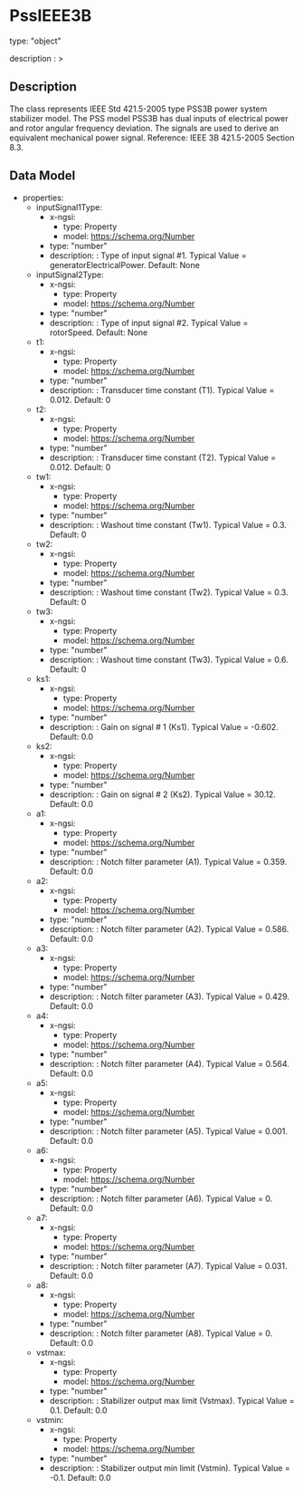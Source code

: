 # PssIEEE3B
type: "object"
description : >
## Description
The class represents IEEE Std 421.5-2005 type PSS3B power system stabilizer model. The PSS model PSS3B has dual inputs of electrical power and rotor angular frequency deviation. The signals are used to derive an equivalent mechanical power signal.  Reference: IEEE 3B 421.5-2005 Section 8.3.

## Data Model
  - properties:
    - inputSignal1Type:
      - x-ngsi:
        - type: Property
        - model: https://schema.org/Number
      - type: "number"
      - description: : Type of input signal #1.  Typical Value = generatorElectricalPower. Default: None
    - inputSignal2Type:
      - x-ngsi:
        - type: Property
        - model: https://schema.org/Number
      - type: "number"
      - description: : Type of input signal #2.  Typical Value = rotorSpeed. Default: None
    - t1:
      - x-ngsi:
        - type: Property
        - model: https://schema.org/Number
      - type: "number"
      - description: : Transducer time constant (T1).  Typical Value = 0.012. Default: 0
    - t2:
      - x-ngsi:
        - type: Property
        - model: https://schema.org/Number
      - type: "number"
      - description: : Transducer time constant (T2).  Typical Value = 0.012. Default: 0
    - tw1:
      - x-ngsi:
        - type: Property
        - model: https://schema.org/Number
      - type: "number"
      - description: : Washout time constant (Tw1).  Typical Value = 0.3. Default: 0
    - tw2:
      - x-ngsi:
        - type: Property
        - model: https://schema.org/Number
      - type: "number"
      - description: : Washout time constant (Tw2).  Typical Value = 0.3. Default: 0
    - tw3:
      - x-ngsi:
        - type: Property
        - model: https://schema.org/Number
      - type: "number"
      - description: : Washout time constant (Tw3).  Typical Value = 0.6. Default: 0
    - ks1:
      - x-ngsi:
        - type: Property
        - model: https://schema.org/Number
      - type: "number"
      - description: : Gain on signal # 1 (Ks1).  Typical Value = -0.602. Default: 0.0
    - ks2:
      - x-ngsi:
        - type: Property
        - model: https://schema.org/Number
      - type: "number"
      - description: : Gain on signal # 2 (Ks2).  Typical Value = 30.12. Default: 0.0
    - a1:
      - x-ngsi:
        - type: Property
        - model: https://schema.org/Number
      - type: "number"
      - description: : Notch filter parameter (A1).  Typical Value = 0.359. Default: 0.0
    - a2:
      - x-ngsi:
        - type: Property
        - model: https://schema.org/Number
      - type: "number"
      - description: : Notch filter parameter (A2).  Typical Value = 0.586. Default: 0.0
    - a3:
      - x-ngsi:
        - type: Property
        - model: https://schema.org/Number
      - type: "number"
      - description: : Notch filter parameter (A3).  Typical Value = 0.429. Default: 0.0
    - a4:
      - x-ngsi:
        - type: Property
        - model: https://schema.org/Number
      - type: "number"
      - description: : Notch filter parameter (A4).  Typical Value = 0.564. Default: 0.0
    - a5:
      - x-ngsi:
        - type: Property
        - model: https://schema.org/Number
      - type: "number"
      - description: : Notch filter parameter (A5).  Typical Value = 0.001. Default: 0.0
    - a6:
      - x-ngsi:
        - type: Property
        - model: https://schema.org/Number
      - type: "number"
      - description: : Notch filter parameter (A6).  Typical Value = 0. Default: 0.0
    - a7:
      - x-ngsi:
        - type: Property
        - model: https://schema.org/Number
      - type: "number"
      - description: : Notch filter parameter (A7).  Typical Value = 0.031. Default: 0.0
    - a8:
      - x-ngsi:
        - type: Property
        - model: https://schema.org/Number
      - type: "number"
      - description: : Notch filter parameter (A8).  Typical Value = 0. Default: 0.0
    - vstmax:
      - x-ngsi:
        - type: Property
        - model: https://schema.org/Number
      - type: "number"
      - description: : Stabilizer output max limit (Vstmax).  Typical Value = 0.1. Default: 0.0
    - vstmin:
      - x-ngsi:
        - type: Property
        - model: https://schema.org/Number
      - type: "number"
      - description: : Stabilizer output min limit (Vstmin).  Typical Value = -0.1. Default: 0.0
